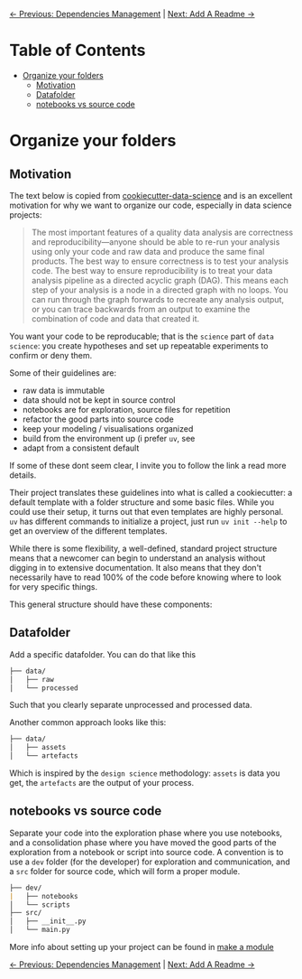 [← Previous: Dependencies Management](dependencies_management.md) | [Next: Add A Readme →](add_a_readme.md)

# Table of Contents

- [Organize your folders](#Organize-your-folders)
  - [Motivation](#Motivation)
  - [Datafolder](#Datafolder)
  - [notebooks vs source code](#notebooks-vs-source-code)

# Organize your folders

## Motivation

The text below is copied from [cookiecutter-data-science](https://drivendata.github.io/cookiecutter-data-science/) and is an excellent motivation for why we want to organize our code, especially in data science projects:

> The most important features of a quality data analysis are correctness and reproducibility—anyone should be able to re-run your analysis using only your code and raw data and produce the same final products. The best way to ensure correctness is to test your analysis code. The best way to ensure reproducibility is to treat your data analysis pipeline as a directed acyclic graph (DAG). This means each step of your analysis is a node in a directed graph with no loops. You can run through the graph forwards to recreate any analysis output, or you can trace backwards from an output to examine the combination of code and data that created it.

You want your code to be reproducable; that is the `science` part of `data science`: you create hypotheses and set up repeatable experiments to confirm or deny them.

Some of their guidelines are:

- raw data is immutable
- data should not be kept in source control
- notebooks are for exploration, source files for repetition
- refactor the good parts into source code
- keep your modeling / visualisations organized
- build from the environment up (i prefer `uv`, see
- adapt from a consistent default

If some of these dont seem clear, I invite you to follow the link a read more details.

Their project translates these guidelines into what is called a cookiecutter: a default template with a folder structure and some basic files.
While you could use their setup, it turns out that even templates are highly personal. `uv` has different commands to initialize a project, just run `uv init --help` to get an overview of the different templates.

While there is some flexibility, a well-defined, standard project structure means that a newcomer can begin to understand an analysis without digging in to extensive documentation. It also means that they don't necessarily have to read 100% of the code before knowing where to look for very specific things.

This general structure should have these components:

## Datafolder

Add a specific datafolder. You can do that like this

```markdown
├── data/
│   ├── raw
│   └── processed
```

Such that you clearly separate unprocessed and processed data.

Another common approach looks like this:

```markdown
├── data/
│   ├── assets
│   └── artefacts
```

Which is inspired by the `design science` methodology: `assets` is data you get, the `artefacts` are the output of your process.

## notebooks vs source code

Separate your code into the exploration phase where you use notebooks, and a consolidation phase where you have moved the good parts of the exploration from a notebook or script into source code. A convention is to use a `dev` folder (for the developer) for exploration and communication, and a `src` folder for source code, which will form a proper module.

```markdown
├── dev/
|   ├── notebooks
│   └── scripts
├── src/
│   ├── __init__.py
│   └── main.py
```

More info about setting up your project can be found in [make a module](make_a_module.md)

[← Previous: Dependencies Management](dependencies_management.md) | [Next: Add A Readme →](add_a_readme.md)
